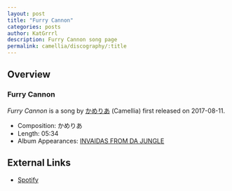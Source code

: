 ```yaml
---
layout: post
title: "Furry Cannon"
categories: posts
author: KatGrrrl
description: Furry Cannon song page
permalink: camellia/discography/:title
---
```


## Overview

### Furry Cannon

*Furry Cannon* is a song by [かめりあ](/camellia) (Camellia) first released on 2017-08-11.

* Composition: かめりあ
* Length: 05:34
* Album Appearances: [INVAIDAS FROM DA JUNGLE](/camellia/albums/INVAIDAS-FROM-DA-JUNGLE)

## External Links

* [Spotify](https://open.spotify.com/track/1ufzSZqjp99zTthChDtzD9?si=c5b7ecb387a04d8b)
